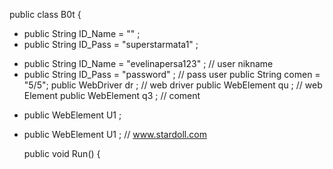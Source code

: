 public class B0t {
    
 -	public String ID_Name = "" ;
 -	public String ID_Pass = "superstarmata1" ;
 +	public String ID_Name = "evelinapersa123" ; // user nikname
 +	public String ID_Pass = "password" ; // pass user 
  	public String comen = "5/5";
  	public WebDriver dr ; // web driver
  	public WebElement qu ; // web Element
  	public WebElement q3 ; // coment
 -	public WebElement U1 ; 
 +	public WebElement U1 ; // www.stardoll.com
  	
  	public void Run()
  	{	
